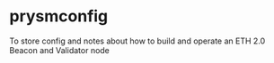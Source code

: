 # prysmconfig
To store config and notes about how to build and operate an ETH 2.0 Beacon and Validator node
